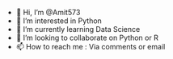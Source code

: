 - 👋 Hi, I’m @Amit573
- 👀 I’m interested in Python
- 🌱 I’m currently learning Data Science
- 💞️ I’m looking to collaborate on Python or R
- 📫 How to reach me : Via comments or email

<!---
Amit573/Amit573 is a ✨ special ✨ repository because its `README.md` (this file) appears on your GitHub profile.
You can click the Preview link to take a look at your changes.
--->
